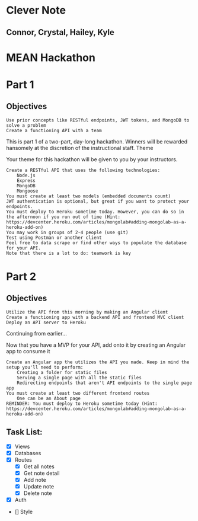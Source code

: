 # **Clever Note**
## Connor, Crystal, Hailey, Kyle

# **MEAN Hackathon**

# Part 1

## Objectives
    Use prior concepts like RESTful endpoints, JWT tokens, and MongoDB to solve a problem
    Create a functioning API with a team

This is part 1 of a two-part, day-long hackathon. Winners will be rewarded hansomely at the discretion of the instructional staff.
Theme

Your theme for this hackathon will be given to you by your instructors.

    Create a RESTful API that uses the following technologies:
        Node.js
        Express
        MongoDB
        Mongoose
    You must create at least two models (embedded documents count)
    JWT authentication is optional, but great if you want to protect your endpoints.
    You must deploy to Heroku sometime today. However, you can do so in the afternoon if you run out of time (Hint: https://devcenter.heroku.com/articles/mongolab#adding-mongolab-as-a-heroku-add-on)
    You may work in groups of 2-4 people (use git)
    Test using Postman or another client
    Feel free to data scrape or find other ways to populate the database for your API.
    Note that there is a lot to do: teamwork is key


# Part 2
## Objectives

    Utilize the API from this morning by making an Angular client
    Create a functioning app with a backend API and frontend MVC client
    Deploy an API server to Heroku

Continuing from earlier...

Now that you have a MVP for your API, add onto it by creating an Angular app to consume it

    Create an Angular app the utilizes the API you made. Keep in mind the setup you'll need to perform:
        Creating a folder for static files
        Serving a single page with all the static files
        Redirecting endpoints that aren't API endpoints to the single page app
    You must create at least two different frontend routes
        One can be an About page
    REMINDER: You must deploy to Heroku sometime today (Hint: https://devcenter.heroku.com/articles/mongolab#adding-mongolab-as-a-heroku-add-on)


## Task List:
- [x] Views
- [x] Databases
- [x] Routes
    * [x] Get all notes
    * [x] Get note detail
    * [x] Add note
    * [x] Update note
    * [x] Delete note

- [x] Auth
- [] Style
